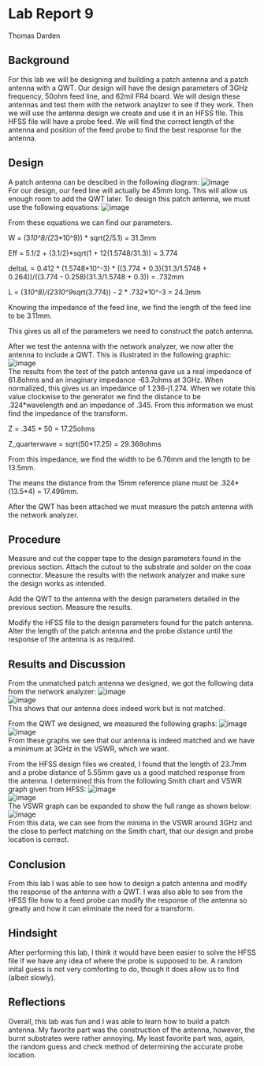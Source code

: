 # Lab Report 9
Thomas Darden

## Background
For this lab we will be designing and building a patch antenna and a patch antenna with a QWT. Our design will have the design parameters of 3GHz frequency, 50ohm feed line, and 62mil FR4 board. We will design these antennas and test them with the network anaylzer to see if they work. Then we will use the antenna design we create and use it in an HFSS file. This HFSS file will have a probe feed. We will find the correct length of the antenna and position of the feed probe to find the best response for the antenna.

## Design
A patch antenna can be descibed in the following diagram:
![image](https://github.com/CourseReps/ECEN452-Spring2016/blob/master/Students/td2016/Lab9/PatchAntenna.PNG)<br>
For our design, our feed line will actually be 45mm long. This will allow us enough room to add the QWT later. 
To design this patch antenna, we must use the following equations:
![image](https://github.com/CourseReps/ECEN452-Spring2016/blob/master/Students/td2016/Lab9/Equations.PNG)<br>

From these equations we can find our parameters.

W = (3*10^8/(2*3*10^9)) * sqrt(2/5.1) = 31.3mm

Eff = 5.1/2 + (3.1/2)*sqrt(1 + 12(1.5748/31.3)) = 3.774

deltaL = 0.412 * (1.5748*10^-3) * ((3.774 + 0.3)(31.3/1.5748 + 0.264))/((3.774 - 0.258)(31.3/1.5748 + 0.3)) = .732mm

L = (3*10^8)/(2*3*10^9*sqrt(3.774)) - 2 * .732*10^-3 = 24.3mm

Knowing the impedance of the feed line, we find the length of the feed line to be 3.11mm.

This gives us all of the parameters we need to construct the patch antenna.

After we test the antenna with the network analyzer, we now alter the antenna to include a QWT. This is illustrated in the following graphic:
![image](https://github.com/CourseReps/ECEN452-Spring2016/blob/master/Students/td2016/Lab9/PatchAntennaQWT.PNG)<br>
The results from the test of the patch antenna gave us a real impedance of 61.8ohms and an imaginary impedance -63.7ohms at 3GHz. When normalized, this gives us an impedance of 1.236-j1.274. When we rotate this value clockwise to the generator we find the distance to be .324*wavelength and an impedance of .345. From this information we must find the impedance of the transform. 

Z = .345 * 50 = 17.25ohms

Z_quarterwave = sqrt(50*17.25) = 29.368ohms

From this impedance, we find the width to be 6.76mm and the length to be 13.5mm. 

The means the distance from the 15mm reference plane must be .324*(13.5*4) = 17.496mm. 

After the QWT has been attached we must measure the patch antenna with the network analyzer.

## Procedure
Measure and cut the copper tape to the design parameters found in the previous section. Attach the cutout to the substrate and solder on the coax connector. Measure the results with the network analyzer and make sure the design works as intended.

Add the QWT to the antenna with the design parameters detailed in the previous section. Measure the results.

Modify the HFSS file to the design parameters found for the patch antenna. Alter the length of the patch antenna and the probe distance until the response of the antenna is as required. 

## Results and Discussion
From the unmatched patch antenna we designed, we got the following data from the network analyzer:
![image](https://github.com/CourseReps/ECEN452-Spring2016/blob/master/Students/td2016/Lab9/PA_Impedance.png)<br>
![image](https://github.com/CourseReps/ECEN452-Spring2016/blob/master/Students/td2016/Lab9/PA_VSWR.png)<br>
This shows that our antenna does indeed work but is not matched.

From the QWT we designed, we measured the following graphs:
![image](https://github.com/CourseReps/ECEN452-Spring2016/blob/master/Students/td2016/Lab9/QWT_Impedance.png)<br>
![image](https://github.com/CourseReps/ECEN452-Spring2016/blob/master/Students/td2016/Lab9/QWT_VSWR.png)<br>
From these graphs we see that our antenna is indeed matched and we have a minimum at 3GHz in the VSWR, which we want. 

From the HFSS design files we created, I found that the length of 23.7mm and a probe distance of 5.55mm gave us a good matched response from the antenna. I determined this from the following Smith chart and VSWR graph given from HFSS:
![image](https://github.com/CourseReps/ECEN452-Spring2016/blob/master/Students/td2016/Lab9/SmithBackup.PNG)<br>
![image](https://github.com/CourseReps/ECEN452-Spring2016/blob/master/Students/td2016/Lab9/VSWR.PNG)<br>
The VSWR graph can be expanded to show the full range as shown below:
![image](https://github.com/CourseReps/ECEN452-Spring2016/blob/master/Students/td2016/Lab9/VSWRFull.png)<br>
From this data, we can see from the minima in the VSWR around 3GHz and the close to perfect matching on the Smith chart, that our design and probe location is correct.

## Conclusion
From this lab I was able to see how to design a patch antenna and modify the response of the antenna with a QWT. I was also able to see from the HFSS file how to a feed probe can modify the response of the antenna so greatly and how it can eliminate the need for a transform. 

## Hindsight
After performing this lab, I think it would have been easier to solve the HFSS file if we have any idea of where the probe is supposed to be. A random inital guess is not very comforting to do, though it does allow us to find (albeit slowly).

## Reflections
Overall, this lab was fun and I was able to learn how to build a patch antenna. My favorite part was the construction of the antenna, however, the burnt substrates were rather annoying. My least favorite part was, again, the random guess and check method of determining the accurate probe location.
